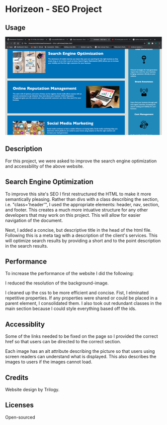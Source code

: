 # Horizeon - SEO Project

## Usage
![image](horizeon-photo.png)
 
## Description
For this project, we were asked to improve the search engine optimization and accessbility of the above website.

## Search Engine Optimization
 To improve this site's SEO I first restructured the HTML to make it more semantically pleasing. Rather than divs with a class describing the section, i.e. "class='header'", I used the appropriate elements:
 header, nav, section, and footer. This creates a much more intuative structure for any other developers that may work on this project. This will allow for easier navigation of the document.

 Next, I added a concise, but descriptive title in the head of the html file. Following this is a meta tag with a description of the client's services. This will optimize search results by providing a short and to the point description in the search results.


## Performance
To increase the performance of the website I did the following:

 I reduced the resolution of the background-image.

 I cleaned up the css to be more efficient and concise. Fist, I elminated repetitive properties. If any properties were shared or could be placed in a parent element, I consolidated them. 
I also took out redundant classes in the main section because I could style everything based off the ids.

## Accessiblity
Some of the links needed to be fixed on the page so I provided the correct href so that users can be directed to the correct section.

Each image has an alt attribute describing the picture so that users using screen readers can understand what is displayed. This also describes the images to users if the images cannot load.

## Credits
Website design by Trilogy.

## Licenses
Open-sourced
